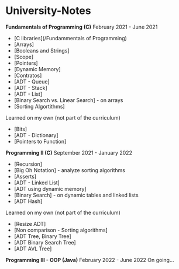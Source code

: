# University-Notes

**Fundamentals of Programming (C)** February 2021 - June 2021
  - [C libraries](/Fundammentals of Programming)
  - [Arrays]
  - [Booleans and Strings]
  - [Scope]
  - [Pointers]
  - [Dynamic Memory]
  - [Contratos]
  - [ADT - Queue]
  - [ADT - Stack]
  - [ADT - List]
  - [Binary Search vs. Linear Search] - on arrays
  - [Sorting Algortithms]

Learned on my own (not part of the curriculum)
  - [Bits]
  - [ADT - Dictionary]
  - [Pointers to Function]
  
**Programming II (C)** September 2021 - January 2022
  - [Recursion]
  - [Big Oh Notation] - analyze sorting algorithms
  - [Asserts]
  - [ADT - Linked List]
  - [ADT using dynamic memory]
  - [Binary Search] - on dynamic tables and linked lists
  - [ADT Hash]

Learned on my own (not part of the curriculum)
  - [Resize ADT]
  - [Non comparison - Sorting algorithms]
  - [ADT Tree, Binary Tree]
  - [ADT Binary Search Tree]
  - [ADT AVL Tree]
  
**Programming III - OOP (Java)** February 2022 - June 2022
On going...
